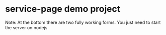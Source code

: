 # service-page demo project

Note: At the bottom there are two fully working forms. You just need to start the server on nodejs
